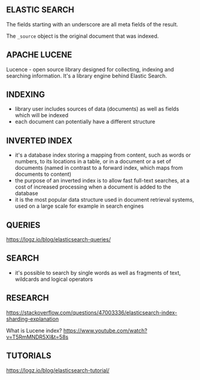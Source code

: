 ## ELASTIC SEARCH

The fields starting with an underscore are all meta fields of the result.

The `_source` object is the original document that was indexed.

## APACHE LUCENE

Lucence - open source library designed for collecting, indexing and searching information. It's a library engine behind Elastic Search.

## INDEXING

- library user includes sources of data (documents) as well as fields which will be indexed
- each document can potentially have a different structure

## INVERTED INDEX

- it's a database index storing a mapping from content, such as words or numbers, to its locations in a table, or in a document or a set of documents (named in contrast to a forward index, which maps from documents to content)
- the purpose of an inverted index is to allow fast full-text searches, at a cost of increased processing when a document is added to the database
- it is the most popular data structure used in document retrieval systems, used on a large scale for example in search engines

## QUERIES

<https://logz.io/blog/elasticsearch-queries/>

## SEARCH

- it's possible to search by single words as well as fragments of text, wildcards and logical operators

## RESEARCH

<https://stackoverflow.com/questions/47003336/elasticsearch-index-sharding-explanation>

What is Lucene index?
<https://www.youtube.com/watch?v=T5RmMNDR5XI&t=58s>

## TUTORIALS

<https://logz.io/blog/elasticsearch-tutorial/>
